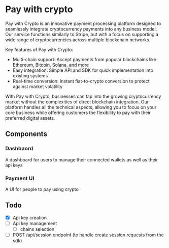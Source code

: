 # Pay with crypto
Pay with Crypto is an innovative payment processing platform designed to seamlessly integrate cryptocurrency payments into any business model. Our service functions similarly to Stripe, but with a focus on supporting a wide range of cryptocurrencies across multiple blockchain networks.

Key features of Pay with Crypto:

- Multi-chain support: Accept payments from popular blockchains like Ethereum, Bitcoin, Solana, and more
- Easy integration: Simple API and SDK for quick implementation into existing systems
- Real-time conversion: Instant fiat-to-crypto conversion to protect against market volatility

With Pay with Crypto, businesses can tap into the growing cryptocurrency market without the complexities of direct blockchain integration. Our platform handles all the technical aspects, allowing you to focus on your core business while offering customers the flexibility to pay with their preferred digital assets.

## Components 
### Dashbaord 
A dashboard for users to manage their connected wallets as well as their api keys

### Payment UI
A UI for people to pay using crypto

## Todo
- [x] Api key creation
- [ ] Api key management
    - [ ] chains selection
- [ ] POST /api/session endpoint (to handle create session requests from the sdk)
